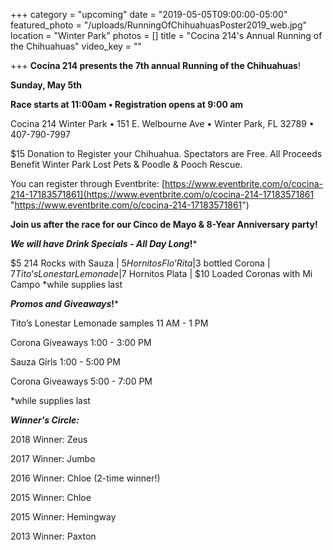+++
category = "upcoming"
date = "2019-05-05T09:00:00-05:00"
featured_photo = "/uploads/RunningOfChihuahuasPoster2019_web.jpg"
location = "Winter Park"
photos = []
title = "Cocina 214's Annual Running of the Chihuahuas"
video_key = ""

+++
**Cocina 214 presents the 7th annual** **Running of the Chihuahuas**!

**Sunday, May 5th**

**Race starts at 11:00am • Registration opens at 9:00 am**

Cocina 214 Winter Park • 151 E. Welbourne Ave • Winter Park, FL 32789 • 407-790-7997

$15 Donation to Register your Chihuahua. Spectators are Free. All Proceeds Benefit Winter Park Lost Pets & Poodle & Pooch Rescue.

You can register through Eventbrite:  [https://www.eventbrite.com/o/cocina-214-17183571861](https://www.eventbrite.com/o/cocina-214-17183571861 "https://www.eventbrite.com/o/cocina-214-17183571861")

**Join us after the race for our Cinco de Mayo & 8-Year Anniversary party!**

**_We will have Drink Specials - All Day Long_!***

$5 214 Rocks with Sauza | $5 Hornitos Flo’Rita |$3 bottled Corona | $7 Tito’s Lonestar Lemonade|$7 Hornitos Plata | $10 Loaded Coronas with Mi Campo *while supplies last

**_Promos and Giveaways_!***

Tito’s Lonestar Lemonade samples 11 AM - 1 PM

Corona Giveaways 1:00 - 3:00 PM

Sauza Girls 1:00 - 5:00 PM

Corona Giveaways 5:00 - 7:00 PM

\*while supplies last

**_Winner's Circle:_**

2018 Winner: Zeus

2017 Winner: Jumbo

2016 Winner: Chloe (2-time winner!)

2015 Winner: Chloe

2015 Winner: Hemingway

2013 Winner: Paxton